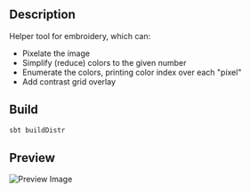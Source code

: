 Description
-----------

Helper tool for embroidery, which can:
* Pixelate the image
* Simplify (reduce) colors to the given number
* Enumerate the colors, printing color index over each "pixel"
* Add contrast grid overlay

Build
-----
```bash
sbt buildDistr
```

Preview
-------
![Preview Image](https://user-images.githubusercontent.com/2077017/45921898-61556580-bed8-11e8-9055-d22bdb082697.png)
